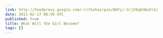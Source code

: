 ```yaml
---
link: http://feedproxy.google.com/~r/thehairpin/BdYj/~3/jV0qbhBuhl4/
date: 2011-02-17 00:50 UTC
published: true
title: What Will the Girl Become?
tags: []
---
```



